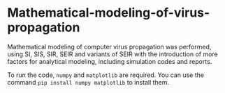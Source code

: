 # Mathematical-modeling-of-virus-propagation
Mathematical modeling of computer virus propagation was performed, using SI, SIS, SIR, SEIR and variants of SEIR with the introduction of more factors for analytical modeling, including simulation codes and reports.

To run the code, `numpy` and `matplotlib` are required. You can use the command `pip install numpy matplotlib` to install them.
